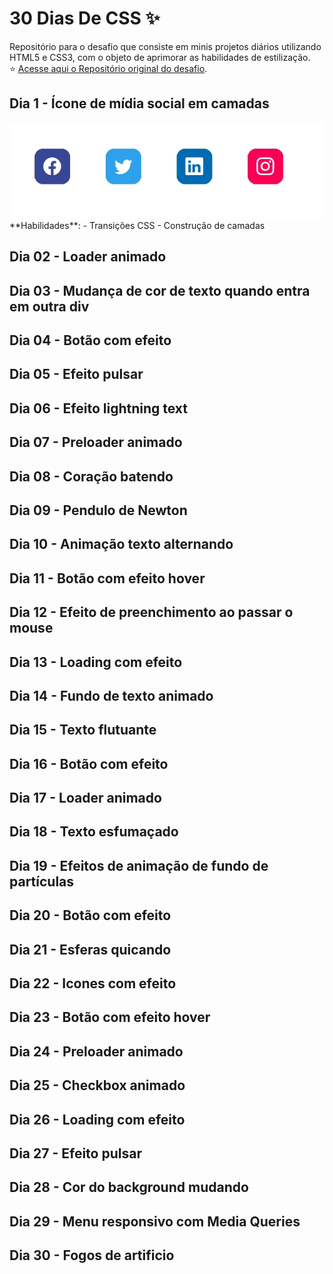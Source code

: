 # 30 Dias De CSS :sparkles:
Repositório para o desafio que consiste em minis projetos diários utilizando HTML5 e CSS3, com o objeto de aprimorar as habilidades de estilização. <br> :star: [Acesse aqui o Repositório original do desafio](https://github.com/MilenaCarecho/30diasDeCSS).

## Dia 1 - Ícone de mídia social em camadas
<img src="./Desafios/Dia%2001/day1.gif">
**Habilidades**:
- Transições CSS
- Construção de camadas

## Dia 02 - Loader animado
## Dia 03 - Mudança de cor de texto quando entra em outra div
## Dia 04 - Botão com efeito
## Dia 05 - Efeito pulsar
## Dia 06 - Efeito lightning text
## Dia 07 - Preloader animado
## Dia 08 - Coração batendo
## Dia 09 - Pendulo de Newton
## Dia 10 - Animação texto alternando
## Dia 11 - Botão com efeito hover
## Dia 12 - Efeito de preenchimento ao passar o mouse
## Dia 13 - Loading com efeito
## Dia 14 - Fundo de texto animado
## Dia 15 - Texto flutuante
## Dia 16 - Botão com efeito
## Dia 17 - Loader animado
## Dia 18 - Texto esfumaçado
## Dia 19 - Efeitos de animação de fundo de partículas
## Dia 20 - Botão com efeito
## Dia 21 - Esferas quicando
## Dia 22 - Icones com efeito
## Dia 23 - Botão com efeito hover
## Dia 24 - Preloader animado
## Dia 25 - Checkbox animado
## Dia 26 - Loading com efeito
## Dia 27 - Efeito pulsar
## Dia 28 - Cor do background mudando
## Dia 29 - Menu responsivo com Media Queries
## Dia 30 - Fogos de artificio


